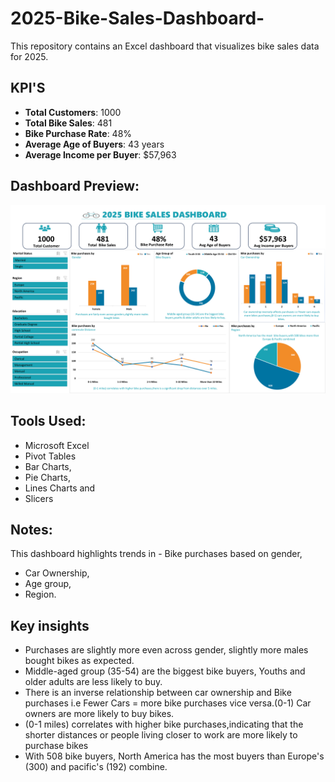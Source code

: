 # 2025-Bike-Sales-Dashboard-
This repository contains an Excel dashboard that visualizes bike sales data for 2025.

## KPI'S
- **Total Customers**: 1000
- **Total Bike Sales**: 481
- **Bike Purchase Rate**: 48%
- **Average Age of Buyers**: 43 years
- **Average Income per Buyer**: $57,963

## Dashboard Preview:
![2025 Bike Sales Dashboard](dashboard%205_083604.png)

## Tools Used:
- Microsoft Excel
- Pivot Tables
- Bar Charts,
- Pie Charts,
- Lines Charts and
- Slicers

## Notes:
This dashboard highlights trends in - Bike purchases based on gender,
- Car Ownership,
- Age group,
- Region.

## Key insights
- Purchases are slightly more even across gender, slightly more males bought bikes as expected.
- Middle-aged group (35-54) are the biggest bike buyers, Youths and older adults are less likely to buy.
- There is an inverse relationship between car ownership and Bike purchases i.e Fewer Cars = more bike purchases vice versa.(0-1) Car owners are more likely to buy bikes.
- (0-1 miles) correlates with higher bike purchases,indicating that the shorter distances or people living closer to work are more likely to purchase bikes
- With 508 bike buyers, North America has the most buyers than Europe's (300) and pacific's (192) combine.


